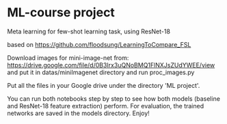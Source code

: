 # ML-course project

Meta learning for few-shot learning task, using ResNet-18

based on https://github.com/floodsung/LearningToCompare_FSL

Download images for mini-image-net from: https://drive.google.com/file/d/0B3Irx3uQNoBMQ1FlNXJsZUdYWEE/view and put it in datas/miniImagenet directory and run proc_images.py

Put all the files in your Google drive under the directory 'ML project'.

You can run both notebooks step by step to see how both models (baseline and ResNet-18 feature extraction) perform. For evaluation, the trained networks are saved in the models directory. Enjoy!
